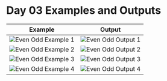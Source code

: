 # Day 03 Examples and Outputs

| Example | Output |
|--------|--------|
| ![Even Odd Example 1](https://github.com/user-attachments/assets/072c8453-0947-49ac-a793-a974e052fa59) | ![Even Odd Output 1](https://github.com/user-attachments/assets/072c8453-0947-49ac-a793-a974e052fa59) |
| ![Even Odd Example 2](https://github.com/user-attachments/assets/072c8453-0947-49ac-a793-a974e052fa59) | ![Even Odd Output 2](https://github.com/user-attachments/assets/072c8453-0947-49ac-a793-a974e052fa59) |
| ![Even Odd Example 3](https://github.com/user-attachments/assets/072c8453-0947-49ac-a793-a974e052fa59) | ![Even Odd Output 3](https://github.com/user-attachments/assets/072c8453-0947-49ac-a793-a974e052fa59) |
| ![Even Odd Example 4](https://github.com/user-attachments/assets/072c8453-0947-49ac-a793-a974e052fa59) | ![Even Odd Output 4](https://github.com/user-attachments/assets/072c8453-0947-49ac-a793-a974e052fa59) |
